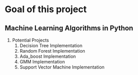 Goal of this project
=============

Machine Learning Algorithms in Python
--------------

1. Potential Projects
      1. Decision Tree Implementation
      2. Random Forest Implementation
      3. Ada_boost Implementation
      4. GMM Implementation 
      5. Support Vector Machine Implementation

